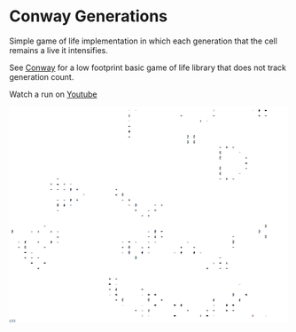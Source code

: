 # Conway Generations

Simple game of life implementation in which each generation that the cell remains a live it intensifies.

See [Conway](https://github.com/ali-raheem/conway/) for a low footprint basic game of life library that does not track generation count.

Watch a run on [Youtube](https://youtu.be/VNp8FQVHZYA)

![An example running in Serial on Arduino](./screenshot-arduino.png)